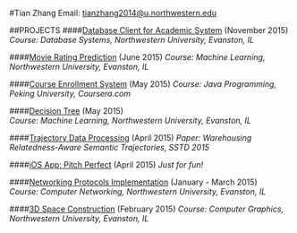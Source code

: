 #Tian Zhang
Email: tianzhang2014@u.northwestern.edu  

##PROJECTS
####[Database Client for Academic System](https://github.com/zhtiansweet/Database-Client-for-Academic-System) (November 2015)
_Course: Database Systems, Northwestern University, Evanston, IL_

####[Movie Rating Prediction](https://github.com/zhtiansweet/MoviePrediction) (June 2015)
_Course: Machine Learning, Northwestern University, Evanston, IL_

####[Course Enrollment System](https://github.com/zhtiansweet/CourseEnrollment) (May 2015)
_Course: Java Programming, Peking University, Coursera.com_

####[Decision Tree](https://github.com/zhtiansweet/decisionTreeC4.5) (May 2015)  
_Course: Machine Learning, Northwestern University, Evanston, IL_

####[Trajectory Data Processing](https://github.com/zhtiansweet/TrajectoryData/tree/master) (April 2015)
_Paper: Warehousing Relatedness-Aware Semantic Trajectories, SSTD 2015_

####[iOS App: Pitch Perfect](https://github.com/zhtiansweet/PitchPerfect) (April 2015)
_Just for fun!_

####[Networking Protocols Implementation](https://github.com/zhtiansweet/NetworkProtocol_EECS340) (January - March 2015)  
_Course: Computer Networking, Northwestern University, Evanston, IL_

####[3D Space Construction](https://github.com/zhtiansweet/3DSpace_EECS351) (February 2015)
_Course: Computer Graphics, Northwestern University, Evanston, IL_  
